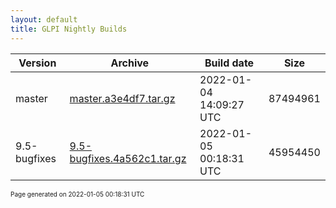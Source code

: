 ```yaml
---
layout: default
title: GLPI Nightly Builds
---
```


Version|Archive|Build date|Size
---|---|---|---
master|[master.a3e4df7.tar.gz](master.a3e4df7.tar.gz)|2022-01-04 14:09:27 UTC|87494961
9.5-bugfixes|[9.5-bugfixes.4a562c1.tar.gz](9.5-bugfixes.4a562c1.tar.gz)|2022-01-05 00:18:31 UTC|45954450

<font size="1">Page generated on 2022-01-05 00:18:31 UTC</font>
